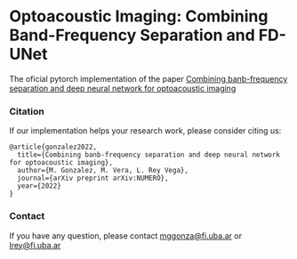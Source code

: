 # Optoacoustic Imaging: Combining Band-Frequency Separation and FD-UNet

The oficial pytorch implementation of the paper [Combining banb-frequency separation and deep neural network for optoacoustic imaging](enlace)



### Citation
If our implementation helps your research work, please consider citing us:

```
@article{gonzalez2022,
  title={Combining banb-frequency separation and deep neural network for optoacoustic imaging},
  author={M. Gonzalez, M. Vera, L. Rey Vega},
  journal={arXiv preprint arXiv:NUMERO},
  year={2022}
}
```

### Contact
If you have any question, please contact mggonza@fi.uba.ar or lrey@fi.uba.ar
